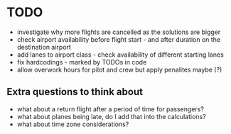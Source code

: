 # TODO

- investigate why more flights are cancelled as the solutions are bigger
- check airport availability before flight start - and after duration on the destination airport
- add lanes to airport class - check availability of different starting lanes
- fix hardcodings - marked by TODOs in code
- allow overwork hours for pilot and crew but apply penalites maybe (?)

## Extra questions to think about

- what about a return flight after a period of time for passengers?
- what about planes being late, do I add that into the calculations?
- what about time zone considerations?

